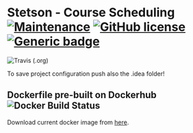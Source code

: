 # Stetson - Course Scheduling [![Maintenance](https://img.shields.io/badge/Maintained%3F-yes-green.svg)](https://bitbucket.org/lbesson/ansi-colors) [![GitHub license](https://img.shields.io/github/license/wsdt/tarot.svg)](https://github.com/wsdt/tarot/blob/master/LICENSE) [![Generic badge](https://img.shields.io/badge/Docker-Compatible-blue.svg)](https://www.docker.com/) 
![Travis (.org)](https://img.shields.io/travis/wsdt/tarot.svg)

To save project configuration push also the .idea folder! 

## Dockerfile pre-built on Dockerhub ![Docker Build Status](https://img.shields.io/docker/build/wsdt/tarot.svg)
Download current docker image from [here](https://hub.docker.com/r/wsdt/tarot/). 


